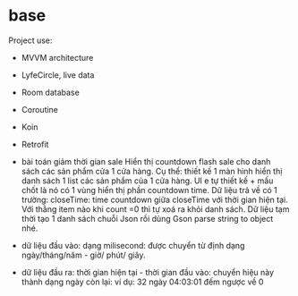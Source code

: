 # base
Project use:
  - MVVM architecture
  - LyfeCircle, live data
  - Room database
  - Coroutine
  - Koin
  - Retrofit

- bài toán giảm thời gian sale 
  Hiển thị countdown flash sale cho danh sách các sản phẩm cửa 1 cửa hàng.
Cụ thể: thiết kế 1 màn hình hiển thị danh sách 1 list các sản phẩm của 1 cửa hàng. UI e tự thiết kế + mấu chốt là nó có 1 vùng hiển thị phần countdown time.
Dữ liệu trả về có 1 trường: closeTime: time countdown giữa closeTime với thời gian hiện tại. Với thằng item nào khi count =0 thì tự xoá ra khỏi danh sách.
Dữ liệu tạm thời tạo 1 danh sách chuỗi Json rồi dùng Gson parse string to object nhé.

- dữ liệu đầu vào: dạng milisecond: được chuyển từ định dạng ngày/tháng/năm - giờ/ phút/ giây.

- dữ liệu đầu ra: thời gian hiện tại - thời gian đầu vào: chuyển hiệu này thành dạng ngày còn lại: ví dụ: 32 ngày 04:03:01 đếm ngược về 0
